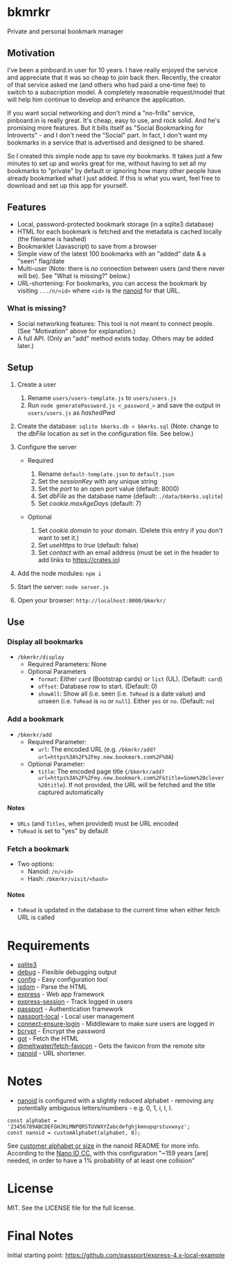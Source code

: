 # bkmrkr
Private and personal bookmark manager

## Motivation
I've been a pinboard.in user for 10 years. I have really enjoyed the service and appreciate that it was so cheap to join back then. Recently, the creator of that service asked me (and others who had paid a one-time fee) to switch to a subscription model. A completely reasonable request/model that will help him continue to develop and enhance the application.

If you want social networking and don't mind a "no-frills" service, pinboard.in is really great. It's cheap, easy to use, and rock solid. And he's promising more features. But it bills itself as "Social Bookmarking for Introverts" - and I don't need the "Social" part. In fact, I don't want my bookmarks in a service that is advertised and designed to be shared.

So I created this simple node app to save *my* bookmarks. It takes just a few minutes to set up and works great for me, without having to set all my bookmarks to "private" by default or ignoring how many other people have already bookmarked what I just added. If this is what you want, feel free to download and set up this app for yourself.

## Features
* Local, password-protected bookmark storage (in a sqlite3 database)
* HTML for each bookmark is fetched and the metadata is cached locally (the filename is hashed)
* Bookmarklet (Javascript) to save from a browser
* Simple view of the latest 100 bookmarks with an "added" date & a "seen" flag/date
* Multi-user (Note: there is _no_ connection between users (and there never will be). See "What is missing?" below.)
* URL-shortening: For bookmarks, you can access the bookmark by visiting `.../n/<id>` where `<id>` is the [nanoid](https://github.com/ai/nanoid) for that URL.

### What is missing?
* Social networking features: This tool is not meant to connect people. (See "Motivation" above for explanation.)
* A full API. (Only an "add" method exists today. Others may be added later.)

## Setup
1. Create a user
   1. Rename `users/users-template.js` to `users/users.js`
   1. Run `node generatePassword.js <_password_>` and save the output in `users/users.js` as _hashedPwd_
1. Create the database: `sqlite bkmrks.db < bkmrks.sql` (Note: change to the _dbFile_ location as set in the configuration file. See below.)
1. Configure the server
   * Required
      1. Rename `default-template.json` to `default.json`
      1. Set the _sessionKey_ with any unique string
      1. Set the _port_ to an open port value (default: 8000)
      1. Set _dbFile_ as the database name (default: `./data/bkmrks.sqlite`)      
      1. Set _cookie.maxAgeDays_ (default: 7)

   * Optional
       1. Set _cookie.domain_ to your domain. (Delete this entry if you don't want to set it.)
       1. Set _useHttps_ to _true_ (default: false)
       1. Set _contact_ with an email address (must be set in the header to add links to https://crates.io)

1. Add the node modules: `npm i`
1. Start the server: `node server.js`
1. Open your browser: `http://localhost:8000/bkmrkr/`

## Use

### Display all bookmarks
* `/bkmrkr/display`
   * Required Parameters: None
   * Optional Parameters
      * `format`: Either `card` (Bootstrap cards) or `list` (UL). (Default: `card`)
      * `offset`: Database row to start. (Default: 0)
      * `showAll`: Show all (i.e. seen (i.e. `ToRead` is a date value) and unseen (i.e. `ToRead` is `no` or `null`). Either `yes` or `no`. (Default: `no`)

### Add a bookmark
* `/bkmrkr/add`
   * Required Parameter:
      * `url`: The encoded URL (e.g. `/bkmrkr/add?url=https%3A%2F%2Fmy.new.bookmark.com%2F%0A`)
   * Optional Parameter:
      * `title`: The encoded page title (`/bkmrkr/add?url=https%3A%2F%2Fmy.new.bookmark.com%2F&title=Some%20clever%20title`). If not provided, the URL will be fetched and the title captured automatically

#### Notes
* `URLs` (and `Titles`, when provided) must be URL encoded
* `ToRead` is set to "yes" by default

### Fetch a bookmark
* Two options:
  * Nanoid: `/n/<id>`
  * Hash: `/bkmrkr/visit/<hash>`

#### Notes
* `ToRead` is updated in the database to the current time when either fetch URL is called

# Requirements
* [sqlite3](https://github.com/kriasoft/node-sqlite)
* [debug](https://github.com/visionmedia/debug) - Flexible debugging output
* [config](https://github.com/lorenwest/node-config) - Easy configuration tool
* [jsdom](https://github.com/jsdom/jsdom) - Parse the HTML
* [express](https://github.com/expressjs/express) - Web app framework
* [express-session](https://github.com/expressjs/session) - Track logged in users
* [passport](https://github.com/jaredhanson/passport) - Authentication framework
* [passport-local](https://github.com/jaredhanson/passport-local) - Local user management
* [connect-ensure-login](https://github.com/jaredhanson/connect-ensure-login) - Middleware to make sure users are logged in
* [bcrypt](https://github.com/kelektiv/node.bcrypt.js) - Encrypt the password
* [got](https://github.com/sindresorhus/got) - Fetch the HTML
* [@meltwater/fetch-favicon](https://github.com/gkovacs/fetch-favicon) - Gets the favicon from the remote site
* [nanoid](https://github.com/ai/nanoid) - URL shortener.

# Notes
* [nanoid](https://github.com/ai/nanoid) is configured with a slightly reduced alphabet - removing any potentially ambiguous letters/numbers - e.g. 0, 1, i, l, I.

```
const alphabet = '23456789ABCDEFGHJKLMNPQRSTUVWXYZabcdefghjkmnopqrstuvwxyz';
const nanoid = customAlphabet(alphabet, 8);
```

See [customer alphabet or size](https://github.com/ai/nanoid/#custom-alphabet-or-size) in the nanoid README for more info. According to the [Nano ID CC](https://zelark.github.io/nano-id-cc/), with this configuration "~159 years [are] needed, in order to have a 1% probability of at least one collision"

# License
MIT. See the LICENSE file for the full license.

# Final Notes
Initial starting point: https://github.com/passport/express-4.x-local-example